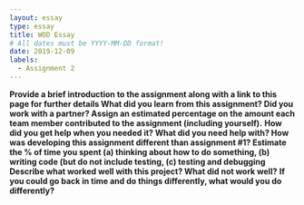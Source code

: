 ```yaml
---
layout: essay
type: essay
title: WOD Essay
# All dates must be YYYY-MM-DD format!
date: 2019-12-09
labels:
  - Assignment 2
---
```

<b>Provide a brief introduction to the assignment along with a link to this page for further details </b>
<b>What did you learn from this assignment? </b>
<b>Did you work with a partner? Assign an estimated percentage on the amount each team member contributed to the assignment (including yourself).</b>
<b>How did you get help when you needed it? What did you need help with? </b>
<b>How was developing this assignment different than assignment #1? </b>
<b>Estimate the % of time you spent (a) thinking about how to do something, (b) writing code (but do not include testing, (c) testing and debugging </b>
<b>Describe what worked well with this project? What did not work well?</b>
<b>If you could go back in time and do things differently, what would you do differently?</b>
